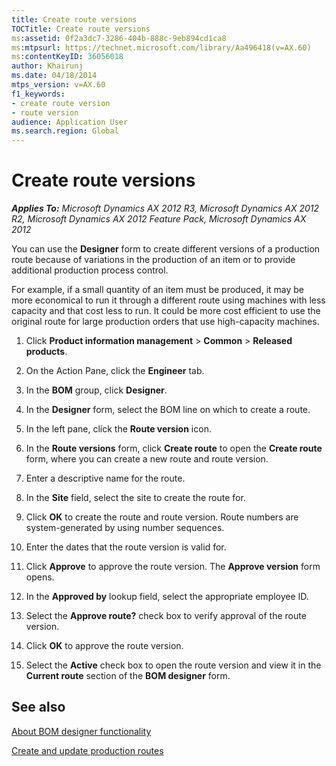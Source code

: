 ```yaml
---
title: Create route versions
TOCTitle: Create route versions
ms:assetid: 0f2a3dc7-3286-404b-888c-9eb894cd1ca8
ms:mtpsurl: https://technet.microsoft.com/library/Aa496418(v=AX.60)
ms:contentKeyID: 36056018
author: Khairunj
ms.date: 04/18/2014
mtps_version: v=AX.60
f1_keywords:
- create route version
- route version
audience: Application User
ms.search.region: Global
---
```


# Create route versions 


_**Applies To:** Microsoft Dynamics AX 2012 R3, Microsoft Dynamics AX 2012 R2, Microsoft Dynamics AX 2012 Feature Pack, Microsoft Dynamics AX 2012_

You can use the **Designer** form to create different versions of a production route because of variations in the production of an item or to provide additional production process control.

For example, if a small quantity of an item must be produced, it may be more economical to run it through a different route using machines with less capacity and that cost less to run. It could be more cost efficient to use the original route for large production orders that use high-capacity machines.

1.  Click **Product information management** \> **Common** \> **Released products**.

2.  On the Action Pane, click the **Engineer** tab.

3.  In the **BOM** group, click **Designer**.

4.  In the **Designer** form, select the BOM line on which to create a route.

5.  In the left pane, click the **Route version** icon.

6.  In the **Route versions** form, click **Create route** to open the **Create route** form, where you can create a new route and route version.

7.  Enter a descriptive name for the route.

8.  In the **Site** field, select the site to create the route for.

9.  Click **OK** to create the route and route version. Route numbers are system-generated by using number sequences.

10. Enter the dates that the route version is valid for.

11. Click **Approve** to approve the route version. The **Approve version** form opens.

12. In the **Approved by** lookup field, select the appropriate employee ID.

13. Select the **Approve route?** check box to verify approval of the route version.

14. Click **OK** to approve the route version.

15. Select the **Active** check box to open the route version and view it in the **Current route** section of the **BOM designer** form.

## See also

[About BOM designer functionality](about-bom-designer-functionality.md)

[Create and update production routes](create-and-update-production-routes.md)

  


